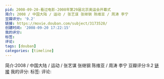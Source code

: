 ```yaml
---
pid: 2008-09-20-看过电影-2008年第29届北京奥运会开幕式
简介: 2008 / 中国大陆 / 运动 / 张艺谋 张继钢 陈维亚 / 周涛 李宁
豆瓣评分: '9.2'
链接: https://movie.douban.com/subject/3173528/
创建时间: '2008-09-20 17:22:15'
我的评分:
标签:
评论:
tags: [douban]
categories: [timeline]
---
```

简介:2008 / 中国大陆 / 运动 / 张艺谋 张继钢 陈维亚 / 周涛 李宁
豆瓣评分:9.2
[链接](https://movie.douban.com/subject/3173528/)
我的评分:
标签:
评论:
